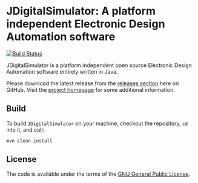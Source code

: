 JDigitalSimulator: A platform independent Electronic Design Automation software
===============================================================================

[![Build Status](https://travis-ci.org/kristian/JDigitalSimulator.svg?branch=master)](https://travis-ci.org/kristian/JDigitalSimulator)

JDigitalSimulator is a platform independent open source Electronic Design Automation software entirely written in Java.

Please download the latest release from the [releases section](https://github.com/kristian/JDigitalSimulator/releases/latest) here on GitHub. Visit the [project homepage](http://kra.lc/projects/jdigitalsimulator/) for some additional information.

Build
-----

To build `JDigitalSimulator` on your machine, checkout the repository, `cd` into it, and call:
```
mvn clean install
```


License
-------

The code is available under the terms of the [GNU General Public License](https://opensource.org/licenses/GPL-3.0).